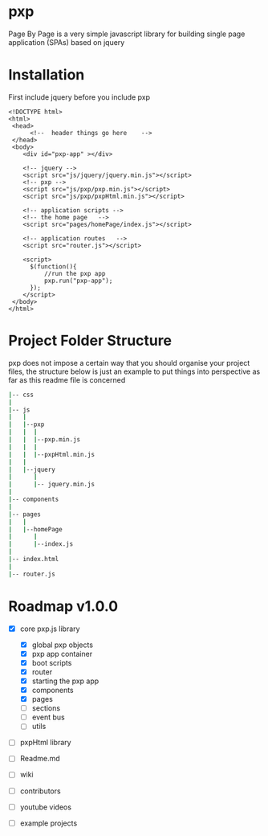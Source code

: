 # pxp
Page By Page is a very simple javascript library for building single page application (SPAs) based on jquery


# Installation
First include jquery before you include pxp
```
<!DOCTYPE html>
<html>
 <head>
      <!--  header things go here    -->
 </head>
 <body>
    <div id="pxp-app" ></div> 
    
    <!-- jquery -->
    <script src="js/jquery/jquery.min.js"></script>
    <!-- pxp -->
    <script src="js/pxp/pxp.min.js"></script>
    <script src="js/pxp/pxpHtml.min.js"></script>
    
    <!-- application scripts -->
    <!-- the home page   -->
    <script src="pages/homePage/index.js"></script>
    
    <!-- application routes   -->
    <script src="router.js"></script>
    
    <script>
      $(function(){
          //run the pxp app
          pxp.run("pxp-app");
      });
    </script>
 </body>
</html>
```

# Project Folder Structure
pxp does not impose a certain way that you should organise your project files, the structure below is just an example 
to put things into perspective as far as this readme file is concerned

```bash
|-- css 
|
|-- js 
|   |
|   |--pxp  
|   |  |    
|   |  |--pxp.min.js
|   |  |             
|   |  |--pxpHtml.min.js 
|   |  
|   |--jquery 
|      | 
|      |-- jquery.min.js 
|
|-- components
|
|-- pages
|   |
|   |--homePage
|      |
|      |--index.js
|       
|-- index.html
|
|-- router.js
```
       
# Roadmap v1.0.0
- [x] core pxp.js library
  - [x] global pxp objects
  - [x] pxp app container
  - [x] boot scripts
  - [x] router
  - [x] starting the pxp app
  - [x] components
  - [x]  pages
  - [ ] sections
  - [ ] event bus
  - [ ] utils
- [ ] pxpHtml library
- [ ] Readme.md
- [ ] wiki
- [ ] contributors
- [ ] youtube videos
- [ ] example projects
  
